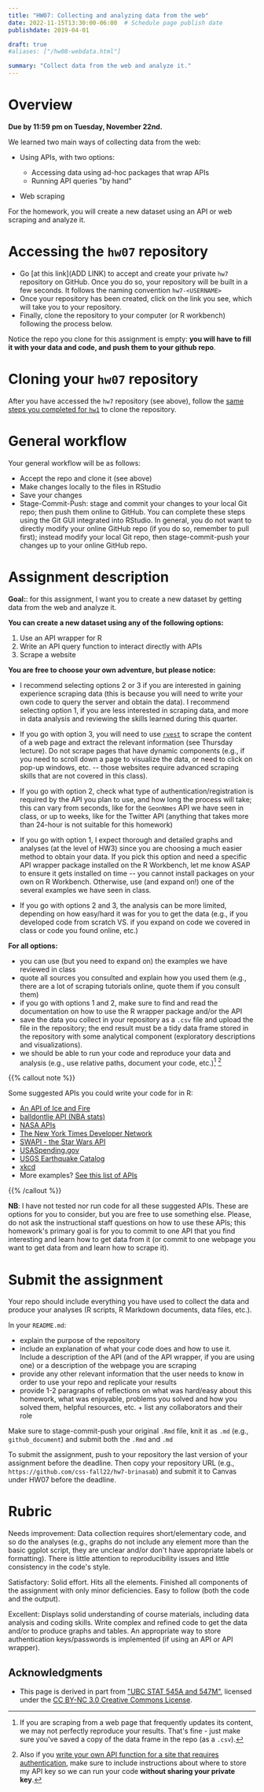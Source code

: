 ```yaml
---
title: "HW07: Collecting and analyzing data from the web"
date: 2022-11-15T13:30:00-06:00  # Schedule page publish date
publishdate: 2019-04-01

draft: true
#aliases: ["/hw08-webdata.html"]

summary: "Collect data from the web and analyze it."
---
```




# Overview

**Due by 11:59 pm on Tuesday, November 22nd.**

We learned two main ways of collecting data from the web:

* Using APIs, with two options:
  * Accessing data using ad-hoc packages that wrap APIs
  * Running API queries "by hand"

* Web scraping

For the homework, you will create a new dataset using an API or web scraping and analyze it.


# Accessing the `hw07` repository

* Go [at this link](ADD LINK) to accept and create your private `hw7` repository on GitHub. Once you do so, your repository will be built in a few seconds. It follows the naming convention `hw7-<USERNAME>`  
* Once your repository has been created, click on the link you see, which will take you to your repository. 
* Finally, clone the repository to your computer (or R workbench) following the process below.

Notice the repo you clone for this assignment is empty: **you will have to fill it with your data and code, and push them to your github repo**.

# Cloning your `hw07` repository

After you have accessed the `hw7` repository (see above), follow the [same steps you completed for `hw1`](/homework/edit-readme/) to clone the repository.


# General workflow

Your general workflow will be as follows:

* Accept the repo and clone it (see above)
* Make changes locally to the files in RStudio
* Save your changes
* Stage-Commit-Push: stage and commit your changes to your local Git repo; then push them online to GitHub. You can complete these steps using the Git GUI integrated into RStudio. In general, you do not want to directly modify your online GitHub repo (if you do so, remember to pull first); instead modify your local Git repo, then stage-commit-push your changes up to your online GitHub repo. 


# Assignment description

**Goal:**: for this assignment, I want you to create a new dataset by getting data from the web and analyze it. 

**You can create a new dataset using any of the following options:**

1. Use an API wrapper for R
1. Write an API query function to interact directly with APIs
1. Scrape a website

**You are free to choose your own adventure, but please notice:** 

* I recommend selecting options 2 or 3 if you are interested in gaining experience scraping data (this is because you will need to write your own code to query the server and obtain the data). I recommend selecting option 1, if you are less interested in scraping data, and more in data analysis and reviewing the skills learned during this quarter.

* If you go with option 3, you will need to use [`rvest`](https://github.com/hadley/rvest) to scrape the content of a web page and extract the relevant information (see Thursday lecture). Do not scrape pages that have dynamic components (e.g., if you need to scroll down a page to visualize the data, or need to click on pop-up windows, etc. -- those websites require advanced scraping skills that are not covered in this class).

* If you go with option 2, check what type of authentication/registration is required by the API you plan to use, and how long the process will take; this can vary from seconds, like for the `GeonNmes` API we have seen in class, or up to weeks, like for the Twitter API (anything that takes more than 24-hour is not suitable for this homework)

* If you go with option 1, I expect thorough and detailed graphs and analyses (at the level of HW3) since you are choosing a much easier method to obtain your data. If you pick this option and need a specific API wrapper package installed on the R Workbench, let me know ASAP to ensure it gets installed on time -- you cannot install packages on your own on R Workbench. Otherwise, use (and expand on!) one of the several examples we have seen in class.

* If you go with options 2 and 3, the analysis can be more limited, depending on how easy/hard it was for you to get the data (e.g., if you developed code from scratch VS. if you expand on code we covered in class or code you found online, etc.) 

**For all options:** 
* you can use (but you need to expand on) the examples we have reviewed in class
* quote all sources you consulted and explain how you used them (e.g., there are a lot of scraping tutorials online, quote them if you consult them)
* if you go with options 1 and 2, make sure to find and read the documentation on how to use the R wrapper package and/or the API
* save the data you collect in your repository as a `.csv` file and upload the file in the repository; the end result must be a tidy data frame stored in the repository with some analytical component (exploratory descriptions and visualizations). 
* we should be able to run your code and reproduce your data and analysis (e.g., use relative paths, document your code, etc.)[^repro] [^key]

{{% callout note %}}

Some suggested APIs you could write your code for in R:

* [An API of Ice and Fire](https://anapioficeandfire.com/)
* [balldontlie API (NBA stats)](http://www.balldontlie.io/#introduction)
* [NASA APIs](https://api.nasa.gov/index.html)
* [The New York Times Developer Network](https://developer.nytimes.com/)
* [SWAPI - the Star Wars API](https://swapi.dev/)
* [USASpending.gov](https://api.usaspending.gov/)
* [USGS Earthquake Catalog](https://earthquake.usgs.gov/fdsnws/event/1/)
* [xkcd](https://xkcd.com/json.html)
* More examples? [See this list of APIs]( https://ucsd.libguides.com/c.php?g=90743&p=3202435)

{{% /callout %}}

**NB**: I have not tested nor run code for all these suggested APIs. These are options for you to consider, but you are free to use something else. Please, do not ask the instructional staff questions on how to use these APIs; this homework's primary goal is for you to commit to one API that you find interesting and learn how to get data from it (or commit to one webpage you want to get data from and learn how to scrape it).


# Submit the assignment

Your repo should include everything you have used to collect the data and produce your analyses (R scripts, R Markdown documents, data files, etc.).

In your `README.md`:
* explain the purpose of the repository
* include an explanation of what your code does and how to use it. Include a description of the API (and of the API wrapper, if you are using one) or a description of the webpage you are scraping
* provide any other relevant information that the user needs to know in order to use your repo and replicate your results 
* provide 1-2 paragraphs of reflections on what was hard/easy about this homework, what was enjoyable, problems you solved and how you solved them, helpful resources, etc. + list any collaborators and their role

Make sure to stage-commit-push your original `.Rmd` file, knit it as `.md` (e.g., `github_document`) and submit both the `.Rmd` and `.md`

To submit the assignment, push to your repository the last version of your assignment before the deadline. Then copy your repository URL (e.g., `https://github.com/css-fall22/hw7-brinasab`) and submit it to Canvas under HW07 before the deadline.


# Rubric

Needs improvement: Data collection requires short/elementary code, and so do the analyses (e.g., graphs do not include any element more than the basic ggplot script, they are unclear and/or don't have appropriate labels or formatting). There is little attention to reproducibility issues and little consistency in the code's style.

Satisfactory: Solid effort. Hits all the elements. Finished all components of the assignment with only minor deficiencies. Easy to follow (both the code and the output). 

Excellent: Displays solid understanding of course materials, including data analysis and coding skills. Write complex and refined code to get the data and/or to produce graphs and tables. An appropriate way to store authentication keys/passwords is implemented (if using an API or API wrapper).


## Acknowledgments


* This page is derived in part from ["UBC STAT 545A and 547M"](http://stat545.com), licensed under the [CC BY-NC 3.0 Creative Commons License](https://creativecommons.org/licenses/by-nc/3.0/).

[^repro]: If you are scraping from a web page that frequently updates its content, we may not perfectly reproduce your results. That's fine - just make sure you've saved a copy of the data frame in the repo (as a `.csv`).
[^key]: Also if you [write your own API function for a site that requires authentication](https://cran.r-project.org/web/packages/httr/vignettes/api-packages.html#authentication), make sure to include instructions about where to store my API key so we can run your code **without sharing your private key**.
